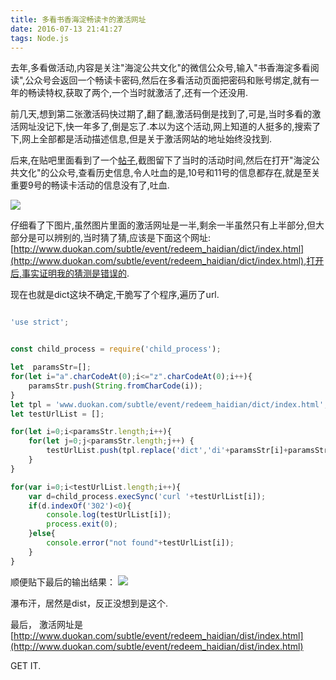 ```yaml
---
title: 多看书香海淀畅读卡的激活网址
date: 2016-07-13 21:41:27
tags: Node.js
---
```



 去年,多看做活动,内容是关注"海淀公共文化"的微信公众号,输入"书香海淀多看阅读",公众号会返回一个畅读卡密码,然后在多看活动页面把密码和账号绑定,就有一年的畅读特权,获取了两个,一个当时就激活了,还有一个还没用.

 <!-- more -->

 前几天,想到第二张激活码快过期了,翻了翻,激活码倒是找到了,可是,当时多看的激活网址没记下,快一年多了,倒是忘了.本以为这个活动,网上知道的人挺多的,搜索了下,网上全部都是活动描述信息,但是关于激活网站的地址始终没找到.



 后来,在贴吧里面看到了一个[帖子](http://tieba.baidu.com/p/4113694486),截图留下了当时的活动时间,然后在打开"海淀公共文化"的公众号,查看历史信息,令人吐血的是,10号和11号的信息都存在,就是至关重要9号的畅读卡活动的信息没有了,吐血.

 ![](https://cloud.githubusercontent.com/assets/7932380/16807123/dd867542-4949-11e6-934e-7a614a9c43c0.png)

 仔细看了下图片,虽然图片里面的激活网址是一半,剩余一半虽然只有上半部分,但大部分是可以辨别的,当时猜了猜,应该是下面这个网址:
 [http://www.duokan.com/subtle/event/redeem_haidian/dict/index.html](http://www.duokan.com/subtle/event/redeem_haidian/dict/index.html),打开后,事实证明我的猜测是错误的.

 现在也就是dict这块不确定,干脆写了个程序,遍历了url.

```javascript

'use strict';


const child_process = require('child_process');

let  paramsStr=[];
for(let i="a".charCodeAt(0);i<="z".charCodeAt(0);i++){
    paramsStr.push(String.fromCharCode(i));
}
let tpl = 'www.duokan.com/subtle/event/redeem_haidian/dict/index.html';
let testUrlList = [];

for(let i=0;i<paramsStr.length;i++){
    for(let j=0;j<paramsStr.length;j++) {
        testUrlList.push(tpl.replace('dict','di'+paramsStr[i]+paramsStr[j]));
    }
}

for(var i=0;i<testUrlList.length;i++){
    var d=child_process.execSync('curl '+testUrlList[i]);
    if(d.indexOf('302')<0){
        console.log(testUrlList[i]);
        process.exit(0);
    }else{
        console.error("not found"+testUrlList[i]);
    }
}


```

顺便贴下最后的输出结果：
![](https://cloud.githubusercontent.com/assets/7932380/16807443/01abd038-494b-11e6-98e9-9bc564961ce1.png)

瀑布汗，居然是dist，反正没想到是这个.

最后， 激活网址是[http://www.duokan.com/subtle/event/redeem_haidian/dist/index.html](http://www.duokan.com/subtle/event/redeem_haidian/dist/index.html)

GET IT.

 
